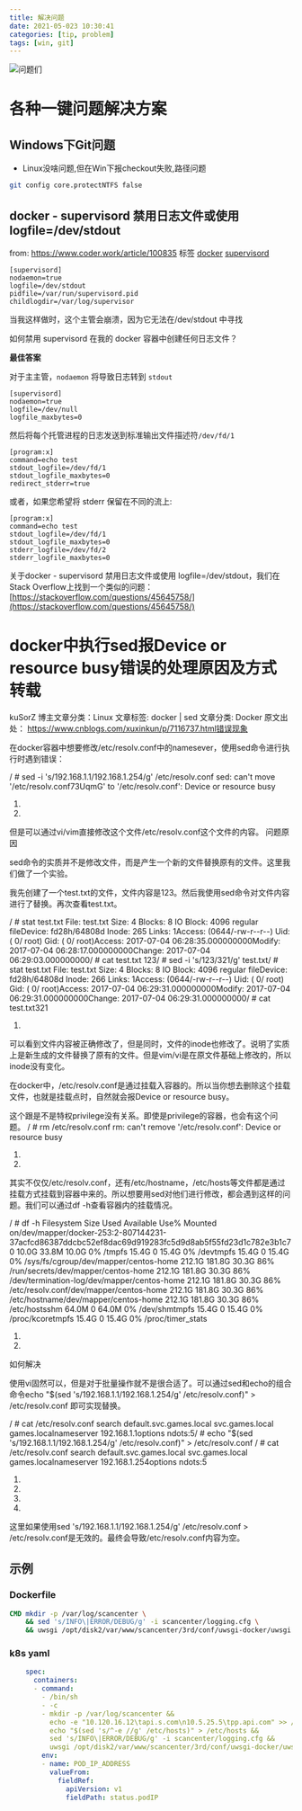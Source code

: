 ```yaml
---
title: 解决问题
date: 2021-05-023 10:30:41
categories: [tip, problem]
tags: [win, git]
---
```

![问题们](https://tse2-mm.cn.bing.net/th/id/OIP.Z6kn8Zh9FDU2oe4r5ceCgAHaEK?pid=ImgDet&rs=1 "Problem")
# 各种一键问题解决方案
## Windows下Git问题
- Linux没啥问题,但在Win下报checkout失败,路径问题
```bash
git config core.protectNTFS false
```

## docker - supervisord 禁用日志文件或使用 logfile=/dev/stdout

from: https://www.coder.work/article/100835
标签 [docker](https://www.coder.work/blog?tag=docker "docker") [supervisord](https://www.coder.work/blog?tag=supervisord "supervisord")

```supervisor
[supervisord]
nodaemon=true
logfile=/dev/stdout
pidfile=/var/run/supervisord.pid
childlogdir=/var/log/supervisor
```

当我这样做时，这个主管会崩溃，因为它无法在/dev/stdout 中寻找

如何禁用 supervisord 在我的 docker 容器中创建任何日志文件？

**最佳答案**

对于主主管，`nodaemon` 将导致日志转到 `stdout`

```supervisor
[supervisord]
nodaemon=true
logfile=/dev/null
logfile_maxbytes=0
```

然后将每个托管进程的日志发送到标准输出文件描述符`/dev/fd/1`

```supervisor
[program:x]
command=echo test
stdout_logfile=/dev/fd/1
stdout_logfile_maxbytes=0
redirect_stderr=true
```

或者，如果您希望将 stderr 保留在不同的流上:

```supervisor
[program:x]
command=echo test
stdout_logfile=/dev/fd/1
stdout_logfile_maxbytes=0
stderr_logfile=/dev/fd/2
stderr_logfile_maxbytes=0
```

关于docker - supervisord 禁用日志文件或使用 logfile=/dev/stdout，我们在Stack Overflow上找到一个类似的问题： [https://stackoverflow.com/questions/45645758/](https://stackoverflow.com/questions/45645758/)


# docker中执行sed报Device or resource busy错误的处理原因及方式 转载
kuSorZ
博主文章分类：Linux
文章标签: docker | sed
文章分类: Docker
原文出处： https://www.cnblogs.com/xuxinkun/p/7116737.html错误现象

在docker容器中想要修改/etc/resolv.conf中的namesever，使用sed命令进行执行时遇到错误：

/ # sed -i 's/192.168.1.1/192.168.1.254/g' /etc/resolv.conf
sed: can't move '/etc/resolv.conf73UqmG' to '/etc/resolv.conf': Device or resource busy

1.
2.
但是可以通过vi/vim直接修改这个文件/etc/resolv.conf这个文件的内容。
问题原因

sed命令的实质并不是修改文件，而是产生一个新的文件替换原有的文件。这里我们做了一个实验。

我先创建了一个test.txt的文件，文件内容是123。然后我使用sed命令对文件内容进行了替换。再次查看test.txt。

/ # stat test.txt File: test.txt Size: 4 Blocks: 8 IO Block: 4096 regular fileDevice: fd28h/64808d Inode: 265 Links: 1Access: (0644/-rw-r--r--) Uid: ( 0/ root) Gid: ( 0/ root)Access: 2017-07-04 06:28:35.000000000Modify: 2017-07-04 06:28:17.000000000Change: 2017-07-04 06:29:03.000000000/ # cat test.txt 123/ # sed -i 's/123/321/g' test.txt/ # stat test.txt File: test.txt Size: 4 Blocks: 8 IO Block: 4096 regular fileDevice: fd28h/64808d Inode: 266 Links: 1Access: (0644/-rw-r--r--) Uid: ( 0/ root) Gid: ( 0/ root)Access: 2017-07-04 06:29:31.000000000Modify: 2017-07-04 06:29:31.000000000Change: 2017-07-04 06:29:31.000000000/ # cat test.txt321

1.
可以看到文件内容被正确修改了，但是同时，文件的inode也修改了。说明了实质上是新生成的文件替换了原有的文件。但是vim/vi是在原文件基础上修改的，所以inode没有变化。

在docker中，/etc/resolv.conf是通过挂载入容器的。所以当你想去删除这个挂载文件，也就是挂载点时，自然就会报Device or resource busy。

这个跟是不是特权privilege没有关系。即使是privilege的容器，也会有这个问题。
/ # rm /etc/resolv.conf
rm: can't remove '/etc/resolv.conf': Device or resource busy

1.
2.
其实不仅仅/etc/resolv.conf，还有/etc/hostname，/etc/hosts等文件都是通过挂载方式挂载到容器中来的。所以想要用sed对他们进行修改，都会遇到这样的问题。我们可以通过df -h查看容器内的挂载情况。

/ # df -h
Filesystem Size Used Available Use% Mounted on/dev/mapper/docker-253:2-807144231-37acfcd86387ddcbc52ef8dac69d919283fc5d9d8ab5f55fd23d1c782e3b1c70 10.0G 33.8M 10.0G 0% /tmpfs 15.4G 0 15.4G 0% /devtmpfs 15.4G 0 15.4G 0% /sys/fs/cgroup/dev/mapper/centos-home 212.1G 181.8G 30.3G 86% /run/secrets/dev/mapper/centos-home 212.1G 181.8G 30.3G 86% /dev/termination-log/dev/mapper/centos-home 212.1G 181.8G 30.3G 86% /etc/resolv.conf/dev/mapper/centos-home 212.1G 181.8G 30.3G 86% /etc/hostname/dev/mapper/centos-home 212.1G 181.8G 30.3G 86% /etc/hostsshm 64.0M 0 64.0M 0% /dev/shmtmpfs 15.4G 0 15.4G 0% /proc/kcoretmpfs 15.4G 0 15.4G 0% /proc/timer_stats

1.
2.
如何解决

使用vi固然可以，但是对于批量操作就不是很合适了。可以通过sed和echo的组合命令echo "$(sed 's/192.168.1.1/192.168.1.254/g' /etc/resolv.conf)" > /etc/resolv.conf 即可实现替换。

/ # cat /etc/resolv.conf
search default.svc.games.local svc.games.local games.localnameserver 192.168.1.1options ndots:5/ # echo "$(sed 's/192.168.1.1/192.168.1.254/g' /etc/resolv.conf)" > /etc/resolv.conf
/ # cat /etc/resolv.conf
search default.svc.games.local svc.games.local games.localnameserver 192.168.1.254options ndots:5

1.
2.
3.
4.

这里如果使用sed 's/192.168.1.1/192.168.1.254/g' /etc/resolv.conf > /etc/resolv.conf是无效的。最终会导致/etc/resolv.conf内容为空。


## 示例
### Dockerfile
```Dockerfile
CMD mkdir -p /var/log/scancenter \
    && sed 's/INFO\|ERROR/DEBUG/g' -i scancenter/logging.cfg \
    && uwsgi /opt/disk2/var/www/scancenter/3rd/conf/uwsgi-docker/uwsgi.ini --log-master
```

### k8s yaml
```yaml
    spec:
      containers:
      - command:
        - /bin/sh
        - -c
        - mkdir -p /var/log/scancenter &&
          echo -e "10.120.16.12\tapi.s.com\n10.5.25.5\tpp.api.com" >> /etc/hosts &&
          echo "$(sed 's/^-e //g' /etc/hosts)" > /etc/hosts &&
          sed 's/INFO\|ERROR/DEBUG/g' -i scancenter/logging.cfg &&
          uwsgi /opt/disk2/var/www/scancenter/3rd/conf/uwsgi-docker/uwsgi.ini
        env:
        - name: POD_IP_ADDRESS
          valueFrom:
            fieldRef:
              apiVersion: v1
              fieldPath: status.podIP
```
